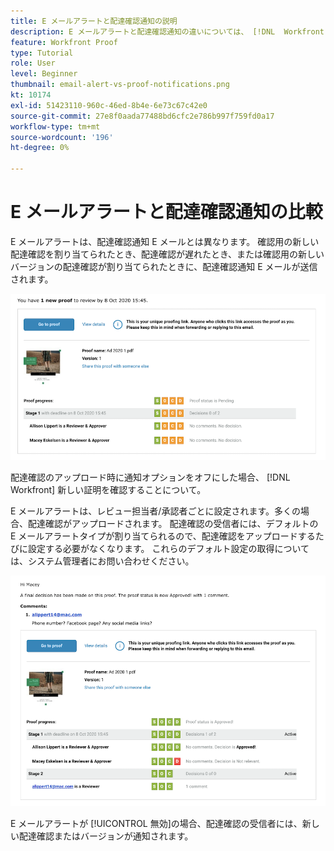 ```yaml
---
title: E メールアラートと配達確認通知の説明
description: E メールアラートと配達確認通知の違いについては、 [!DNL  Workfront].
feature: Workfront Proof
type: Tutorial
role: User
level: Beginner
thumbnail: email-alert-vs-proof-notifications.png
kt: 10174
exl-id: 51423110-960c-46ed-8b4e-6e73c67c42e0
source-git-commit: 27e8f0aada77488bd6cfc2e786b997f759fd0a17
workflow-type: tm+mt
source-wordcount: '196'
ht-degree: 0%

---
```


# E メールアラートと配達確認通知の比較

E メールアラートは、配達確認通知 E メールとは異なります。 確認用の新しい配達確認を割り当てられたとき、配達確認が遅れたとき、または確認用の新しいバージョンの配達確認が割り当てられたときに、配達確認通知 E メールが送信されます。

![レビューする新しい配達確認があることを示す配達確認通知 E メールの画像です。](assets/email-alert-1.png)

配達確認のアップロード時に通知オプションをオフにした場合、 [!DNL Workfront] 新しい証明を確認することについて。

E メールアラートは、レビュー担当者/承認者ごとに設定されます。多くの場合、配達確認がアップロードされます。 配達確認の受信者には、デフォルトの E メールアラートタイプが割り当てられるので、配達確認をアップロードするたびに設定する必要がなくなります。 これらのデフォルト設定の取得については、システム管理者にお問い合わせください。

![配達確認に対する決定がおこなわれ、レビューするコメントがあることを示す電子メールアラートの画像。](assets/email-alert-2.png)

E メールアラートが [!UICONTROL 無効]の場合、配達確認の受信者には、新しい配達確認またはバージョンが通知されます。

<!--
# Learn more
* New proof email
* Late proof email
-->
